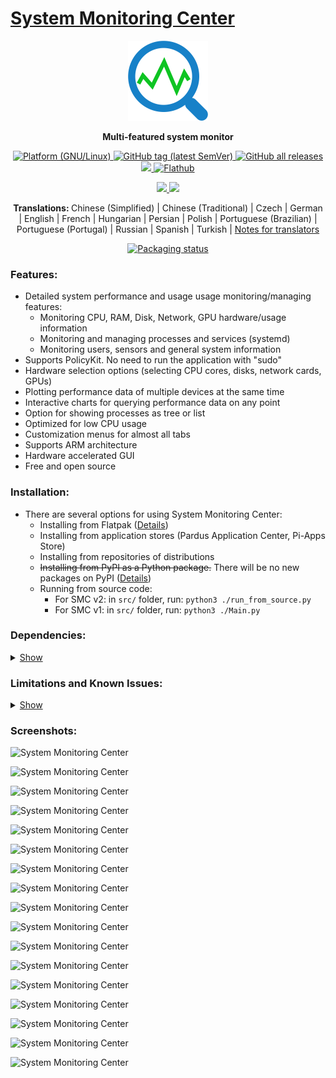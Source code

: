 # [System Monitoring Center](https://hsbasu.github.io/system-monitoring-center)

<p align="center">
    <img src="https://raw.githubusercontent.com/mamolinux/system-monitoring-center/master/data/icons/apps/system-monitoring-center.svg?sanitize=true" width="128">
</p>


<p align="center">
    <strong>
        Multi-featured system monitor
    </strong>
</p>


<p align="center">
    <a href="https://github.com/mamolinux/system-monitoring-center/tags">
        <img alt="Platform (GNU/Linux)" src="https://img.shields.io/badge/platform-GNU/Linux-blue.svg"/>
    </a>
    <a href="https://github.com/mamolinux/system-monitoring-center/tags">
        <img alt="GitHub tag (latest SemVer)" src="https://img.shields.io/github/v/tag/mamolinux/system-monitoring-center?sort=semver">
    </a>
    <a href="https://github.com/mamolinux/system-monitoring-center/tags">
        <img alt="GitHub all releases" src="https://img.shields.io/github/downloads/mamolinux/system-monitoring-center/total">
    </a>
    <a href="https://pypi.org/project/system-monitoring-center/">
        <img src="https://static.pepy.tech/personalized-badge/system-monitoring-center?period=total&units=international_system&left_color=grey&right_color=green&left_text=downloads"/>
    </a>
    <a href="https://flathub.org/apps/details/io.github.hakandundar34coding.system-monitoring-center">
        <img alt="Flathub" src="https://img.shields.io/flathub/downloads/io.github.hakandundar34coding.system-monitoring-center">
    </a>
</p>


<p align="center">
    <a href="https://github.com/mamolinux/system-monitoring-center/tags">
        <img src="https://img.shields.io/badge/Code-Python3-52a381">
    </a>
    <a href="https://github.com/mamolinux/system-monitoring-center/tags">
        <img src="https://img.shields.io/badge/GUI-GTK4-52a381">
    </a>
</p>


<p align="center">
    <strong>
        Translations:
    </strong>
    Chinese (Simplified) | Chinese (Traditional) | Czech | German | English | French | Hungarian | Persian | Polish | Portuguese (Brazilian) | Portuguese (Portugal) | Russian | Spanish | Turkish | <a href="docs/translations.md">Notes for translators</a>
</p>


<!-- <p align="center">
    <a href='https://flathub.org/apps/details/io.github.hakandundar34coding.system-monitoring-center'>
        <img width='240' alt='Download on Flathub' src='https://dl.flathub.org/assets/badges/flathub-badge-en.svg'/>
    </a>
    <a href='https://apps.pardus.org.tr/app/system-monitoring-center'>
        <img width='240' alt='Install From Pardus Software Center' src='https://github.com/hakandundar34coding/system-monitoring-center/raw/master/docs/download_image_pardus.svg'/>
    </a>
    <a href='https://github.com/Botspot/pi-apps'>
        <img width='240' alt='Install From Pi-Apps' src='https://github.com/Botspot/pi-apps/blob/master/icons/badge.png?raw=true'/>
    </a>
</p> -->


<p align="center">
    <a href="https://repology.org/project/system-monitoring-center/versions">
        <img src="https://repology.org/badge/vertical-allrepos/system-monitoring-center.svg" alt="Packaging status">
    </a>
</p>
<!-- <p align="center">
    <a href="https://flathub.org/apps/details/io.github.hakandundar34coding.system-monitoring-center">
        <img alt="Flathub" src="https://img.shields.io/flathub/v/io.github.hakandundar34coding.system-monitoring-center">
    </a>
    <a href="https://github.com/Botspot/pi-apps">
        <img src="https://img.shields.io/badge/dynamic/json?color=blue&label=Pi-Apps&query=%24..%5B%3F%28%40.Name%3D%3D%22System%20Monitoring%20Center%22%29%5D.Version&url=https%3A%2F%2Fraw.githubusercontent.com%2FBotspot%2Fpi-apps-analytics%2Fmain%2Fpackage_data.json" alt="Pi-Apps Packaging Status">
    </a>
</p> -->


### Features:
- Detailed system performance and usage usage monitoring/managing features:
    - Monitoring CPU, RAM, Disk, Network, GPU hardware/usage information
    - Monitoring and managing processes and services (systemd)
    - Monitoring users, sensors and general system information
- Supports PolicyKit. No need to run the application with "sudo"
- Hardware selection options (selecting CPU cores, disks, network cards, GPUs)
- Plotting performance data of multiple devices at the same time
- Interactive charts for querying performance data on any point
- Option for showing processes as tree or list
- Optimized for low CPU usage
- Customization menus for almost all tabs
- Supports ARM architecture
- Hardware accelerated GUI
- Free and open source


### Installation:
- There are several options for using System Monitoring Center:
    - Installing from Flatpak ([Details](docs/flatpak.md))
    - Installing from application stores (Pardus Application Center, Pi-Apps Store)
    - Installing from repositories of distributions
    - ~~Installing from PyPI as a Python package.~~ There will be no new packages on PyPI ([Details](docs/uninstall_pypi_package.md))
    - Running from source code:
      - For SMC v2: in ```src/``` folder, run: ```python3 ./run_from_source.py```
      - For SMC v1: in ```src/``` folder, run: ```python3 ./Main.py```


### Dependencies:
<details>
  <summary><ins>Show</ins></summary>

  ---
  #### Dependencies

  There is no need to install these dependencies for installing the application from Flatpak.
  For other installation types:

  - For System Monitoring Center v2.x.x:
      - `dmidecode, gir1.2-adw-1, gir1.2-glib-2.0, gir1.2-gtk-4.0, gir1.2-pango-1.0, hwdata, iproute2, python3 (>=3.6), python3-cairo, python3-gi, python3-gi-cairo, util-linux (>=2.31)`

  - For System Monitoring Center v1.x.x:
      - `dmidecode, hwdata, iproute2, procps (>=3.3), python3 (>=3.6), python3-cairo, python3-gi, python3-gi-cairo, util-linux (>=2.31)`

  - Following dependencies may be required on some systems:
      - `libcairo2-dev` (for systems with .deb packages)
      - `polkit` (for Arch Linux)

  - Optional dependencies:
      - `vcgencmd` (for physical RAM size, GPU frequency and video memory information on Raspberry Pi devices)
      - `x11-xserver-utils` or `xorg-xrandr` (for more accurate screen resolution and refresh rate detection of System Monitoring Center v1.x.x)
  ---

</details>


### Limitations and Known Issues:
<details>
  <summary><ins>Show</ins></summary>

  ---
  #### Limitations

  - GPU usage information availability depends on vendor/driver.
  - GPU load is not tracked if GPU tab is switched off (for lower CPU usage).
  - Virtual machines may not provide CPU min-max frequencies, sensors and RAM hardware information.
  - Non-Flatpak versions of the application has higher performance (start speed, CPU, RAM usage).
  - GTK4 (used for SMC v2) consumes about 2x RAM when compared to GTK3 (used for SMC v1).
  - Running SMC v1 after SMC v2 resets application settings

  #### Known Issues

  - Expander/Collapser arrows do not work sometimes if processes are listes as tree (Processes tab).
    <a href="https://github.com/hakandundar34coding/system-monitoring-center/issues/206">Issue</a>

  - Tab customization menus are not closed when clicked outside of the popover menu after using a dropdown menu on the popover menu.
      - This is a GTK4 bug. These menus can be closed by using `Esc` key.
  ---

</details>


### Screenshots:

![System Monitoring Center](screenshots/summary_tab_dark_system_theme.png)

![System Monitoring Center](screenshots/summary_tab_white_system_theme.png)

![System Monitoring Center](screenshots/cpu_tab_dark_system_theme.png)

![System Monitoring Center](screenshots/cpu_tab_white_system_theme.png)

![System Monitoring Center](screenshots/cpu_tab_per_core_dark_system_theme.png)

![System Monitoring Center](screenshots/memory_tab_white_system_theme.png)

![System Monitoring Center](screenshots/disk_tab_menu_white_system_theme.png)

![System Monitoring Center](screenshots/network_tab_dark_system_theme.png)

![System Monitoring Center](screenshots/gpu_tab_dark_system_theme.png)

![System Monitoring Center](screenshots/sensors_tab_dark_system_theme.png)

![System Monitoring Center](screenshots/processes_list_view_dark_system_theme.png)

![System Monitoring Center](screenshots/processes_tree_view_white_system_theme.png)

![System Monitoring Center](screenshots/services_tab_dark_system_theme.png)

![System Monitoring Center](screenshots/system_tab_dark_system_theme.png)

![System Monitoring Center](screenshots/settings_dark_system_theme.png)

![System Monitoring Center](screenshots/process_details__dark_system_theme_1.png)

![System Monitoring Center](screenshots/process_details__dark_system_theme_2.png)

